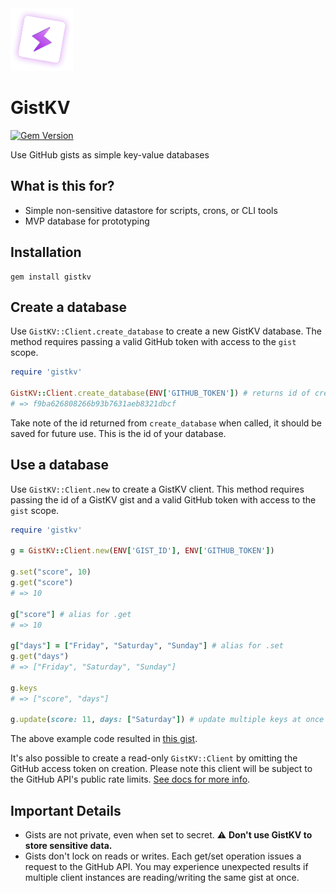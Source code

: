 <img src="gistkv.png" width=100 height=100 />

# GistKV

[![Gem Version](https://badge.fury.io/rb/gistkv.svg)](https://badge.fury.io/rb/gistkv)

Use GitHub gists as simple key-value databases

## What is this for?

- Simple non-sensitive datastore for scripts, crons, or CLI tools
- MVP database for prototyping

## Installation

```
gem install gistkv
```

## Create a database

Use `GistKV::Client.create_database` to create a new GistKV database. The method requires passing a valid GitHub token with access to the `gist` scope.

```rb
require 'gistkv'

GistKV::Client.create_database(ENV['GITHUB_TOKEN']) # returns id of created gist
# => f9ba626808266b93b7631aeb8321dbcf
```

Take note of the id returned from `create_database` when called, it should be saved for future use. This is the id of your database.

## Use a database

Use `GistKV::Client.new` to create a GistKV client. This method requires passing the id of a GistKV gist and a valid GitHub token with access to the `gist` scope.

```rb
require 'gistkv'

g = GistKV::Client.new(ENV['GIST_ID'], ENV['GITHUB_TOKEN'])

g.set("score", 10)
g.get("score")
# => 10

g["score"] # alias for .get
# => 10

g["days"] = ["Friday", "Saturday", "Sunday"] # alias for .set
g.get("days")
# => ["Friday", "Saturday", "Sunday"]

g.keys
# => ["score", "days"]

g.update(score: 11, days: ["Saturday"]) # update multiple keys at once
```
The above example code resulted in [this gist](https://gist.github.com/jkulton/67df2395daa634c6f4c3a783847324be).

It's also possible to create a read-only `GistKV::Client` by omitting the GitHub access token on creation. Please note this client will be subject to the GitHub API's public rate limits. [See docs for more info](https://docs.github.com/en/rest).

## Important Details

- Gists are not private, even when set to secret. ⚠️ **Don't use GistKV to store sensitive data.**
- Gists don't lock on reads or writes. Each get/set operation issues a request to the GitHub API. You may experience unexpected results if multiple client instances are reading/writing the same gist at once.
